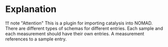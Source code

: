# Explanation

!!! note "Attention"
This is a plugin for importing catalysis into NOMAD. There are different types of schemas for different entries. Each sample and each measurement should have their own entries. A measurement references to a sample entry.
